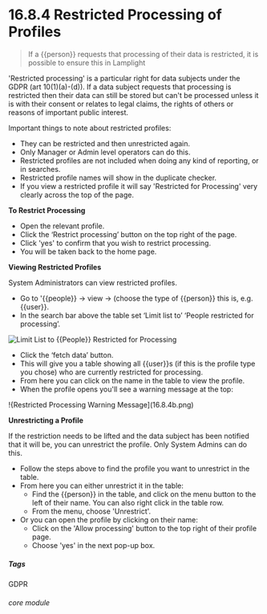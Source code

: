 # 16.8.4 Restricted Processing of Profiles

> If a {{person}} requests that processing of their data is restricted, it is possible to ensure this in Lamplight



'Restricted processing' is a particular right for data subjects under the GDPR (art 10(1)(a)-(d)). If a data subject requests that processing is restricted then their data can still be stored but can't be processed unless it is with their consent or relates to legal claims, the rights of others or reasons of important public interest. 

Important things to note about restricted profiles:

- They can be restricted and then unrestricted again.
- Only Manager or Admin level operators can do this.
- Restricted profiles are not included when doing any kind of reporting, or in searches.
- Restricted profile names will show in the duplicate checker.
- If you view a restricted profile it will say 'Restricted for Processing' very clearly across the top of the page. 

**To Restrict Processing**

- Open the relevant profile.
- Click the ‘Restrict processing’ button on the top right of the page.
- Click 'yes' to confirm that you wish to restrict processing. 
- You will be taken back to the home page.


**Viewing Restricted Profiles**

System Administrators can view restricted profiles. 

- Go to '{{people}} -> view -> (choose the type of {{person}} this is, e.g. {{user}}.
- In the search bar above the table set ‘Limit list to’ ‘People restricted for processing’. 

![Limit List to {{People}} Restricted for Processing](16.8.4a.png)

- Click the ‘fetch data’ button. 
- This will give you a table showing all {{user}}s (if this is the profile type you chose) who are currently restricted for processing.
- From here you can click on the name in the table to view the profile. 
- When the profile opens you'll see a warning message at the top:

!{Restricted Processing Warning Message](16.8.4b.png)

**Unrestricting a Profile**

If the restriction needs to be lifted and the data subject has been notified that it will be, you can unrestrict the profile. Only System Admins can do this. 

- Follow the steps above to find the profile you want to unrestrict in the table. 
- From here you can either unrestrict it in the table:
   - Find the {{person}} in the table, and click on the menu button to the left of their name. You can also right click in the table row. 
   - From the menu, choose 'Unrestrict'.
- Or you can open the profile by clicking on their name:
   - Click on the 'Allow processing' button to the top right of their profile page. 
   - Choose 'yes' in the next pop-up box.


##### Tags
GDPR

###### core module
